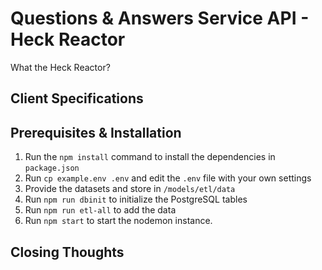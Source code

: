 # Questions & Answers Service API - Heck Reactor
What the Heck Reactor?

## Client Specifications

## Prerequisites & Installation
1. Run the `npm install` command to install the dependencies in `package.json`
2. Run `cp example.env .env` and edit the `.env` file with your own settings
3. Provide the datasets and store in `/models/etl/data`
4. Run `npm run dbinit` to initialize the PostgreSQL tables
5. Run `npm run etl-all` to add the data
6. Run `npm start` to start the nodemon instance.

## Closing Thoughts
